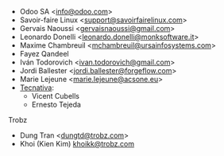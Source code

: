 - Odoo SA \<<info@odoo.com>\>
- Savoir-faire Linux \<<support@savoirfairelinux.com>\>
- Gervais Naoussi \<<gervaisnaoussi@gmail.com>\>
- Leonardo Donelli \<<leonardo.donelli@monksoftware.it>\>
- Maxime Chambreuil \<<mchambreuil@ursainfosystems.com>\>
- Fayez Qandeel
- Iván Todorovich \<<ivan.todorovich@gmail.com>\>
- Jordi Ballester \<<jordi.ballester@forgeflow.com>\>
- Marie Lejeune \<<marie.lejeune@acsone.eu>\>
- [Tecnativa](https://www.tecnativa.com):
  - Vicent Cubells
  - Ernesto Tejeda

Trobz

- Dung Tran \<<dungtd@trobz.com>\>
- Khoi (Kien Kim) <khoikk@trobz.com>
